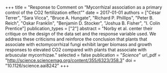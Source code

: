 +++
title = "Response to Comment on “Mycorrhizal association as a primary control of the CO2 fertilization effect”"
date = 2017-01-01
authors = ["César Terrer", "Sara Vicca", "Bruce A. Hungate", "Richard P. Phillips", "Peter B. Reich", "Oskar Franklin", "Benjamin D. Stocker", "Joshua B. Fisher", "I. Colin Prentice"]
publication_types = ["2"]
abstract = "Norby et al. center their critique on the design of the data set and the response variable used. We address these criticisms and reinforce the conclusion that plants that associate with ectomycorrhizal fungi exhibit larger biomass and growth responses to elevated CO2 compared with plants that associate with arbuscular mycorrhizae."
selected = false
publication = "*Science*"
url_pdf = "http://science.sciencemag.org/content/355/6323/358.3"
doi = "10.1126/science.aai8242"
+++

